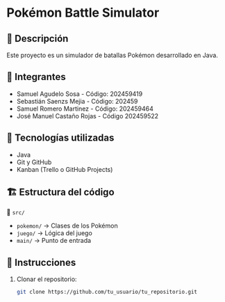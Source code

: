 # Pokémon Battle Simulator

## 📌 Descripción
Este proyecto es un simulador de batallas Pokémon desarrollado en Java.

## 👥 Integrantes
- Samuel Agudelo Sosa - Código: 202459419
- Sebastián Saenzs Mejia - Código: 202459
- Samuel Romero Martinez - Código: 202459464
- José Manuel Castaño Rojas - Código 202459522

## 🚀 Tecnologías utilizadas
- Java  
- Git y GitHub  
- Kanban (Trello o GitHub Projects)  

## 🏗️ Estructura del código
📂 `src/`
   - `pokemon/` → Clases de los Pokémon  
   - `juego/` → Lógica del juego  
   - `main/` → Punto de entrada  

## 🔧 Instrucciones
1. Clonar el repositorio:  
   ```bash
   git clone https://github.com/tu_usuario/tu_repositorio.git